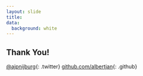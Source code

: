 ```yaml
---
layout: slide
title:
data:
  background: white
---
```


## Thank You!

[@ajpnijburg](https://twitter.com/ajpnijburg){: .twitter}
[github.com/albertjan](https://github.com/albertjan){: .github}
